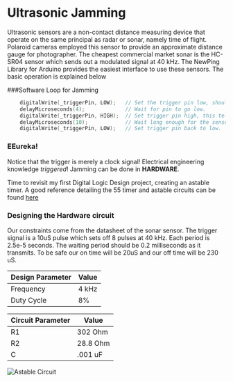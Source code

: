 # Ultrasonic Jamming 
Ultrasonic sensors are a non-contact distance measuring device that operate on the same principal as radar or sonar, namely time of flight. Polaroid cameras employed this sensor to provide an approximate distance gauge for photographer. The cheapest commercial market sonar is the HC-SR04 sensor which sends out a modulated signal at 40 kHz. The NewPing Library for Arduino provides the easiest interface to use these sensors. The basic operation is explained below

###Software Loop for Jamming
```c
    digitalWrite(_triggerPin, LOW);   // Set the trigger pin low, should already be low, but this will make sure it is.
    delayMicroseconds(4);             // Wait for pin to go low.
    digitalWrite(_triggerPin, HIGH);  // Set trigger pin high, this tells the sensor to send out a ping.
    delayMicroseconds(10);            // Wait long enough for the sensor to realize the trigger pin is high. Sensor specs say to wait 10uS.
    digitalWrite(_triggerPin, LOW);   // Set trigger pin back to low.
```
### EEureka!
Notice that the trigger is merely a clock signal!
Electrical engineering knowledge *triggered*!
Jamming can be done in **HARDWARE**.

Time to revisit my first Digital Logic Design project, creating an astable timer. A good reference detailing the 55 timer and astable circuits can be found [here](http://electronicsclub.info/555astable.htm)

### Designing the Hardware circuit
Our constraints come from the datasheet of the sonar sensor. The trigger signal is a 10uS pulse which sets off 8 pulses at 40 kHz. Each period is 2.5e-5 seconds. The waiting period should be 0.2 milliseconds as it transmits. To be safe our on time will be 20uS and our off time will be 230 uS. 

Design Parameter | Value
---------------- | -----
Frequency        | 4 kHz
Duty Cycle       | 8%

Circuit Parameter | Value
----------------- | -----
R1                | 302 Ohm
R2                | 28.8 Ohm
C                 | .001 uF

![Astable Circuit](http://electronicsclub.info/images/555astable.gif)
